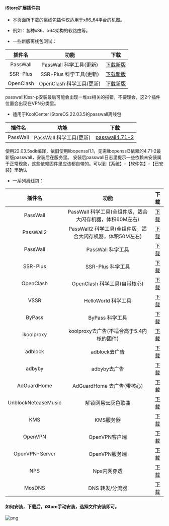 #### iStore扩展插件包

* 本页面所下载的离线包插件仅适用于x86_64平台的机器。

* 例如：各种x86、x64架构的软路由等。

* 一些新版离线包测试：

|插件名|功能|下载|
| :----: | :----: | :----: |
| PassWall | PassWall 科学工具(更新) | [下载新版](https://raw.githubusercontent.com/AUK9527/Are-u-ok/main/x86/all/PassWall_x86_update.run) |
| SSR-Plus | SSR-Plus 科学工具(更新) | [下载新版](https://raw.githubusercontent.com/AUK9527/Are-u-ok/main/x86/all/SSR-Plus_x86_update.run) |
| OpenClash | OpenClash 科学工具(更新) | [下载新版](https://raw.githubusercontent.com/AUK9527/Are-u-ok/main/x86/all//OpenClash_x86_update.run) |

passwall和ssr-p安装最后可能会出现一堆ss相关的报错，不要理会，这2个插件位置会出现在VPN分类里。

* 适用于KoolCenter iStoreOS 22.03.5的passwall离线包

|插件名|功能|下载|
| :----: | :----: | :----: |
| PassWall | PassWall 科学工具(更新) | [passwall4.71-2](https://raw.githubusercontent.com/AUK9527/Are-u-ok/main/x86/all/PassWall4.71-2_x86_all_sdk_22.03.5.run) |

使用22.03.5sdk编译，依旧使用libopenssl1.1，无需libopenssl3依赖的4.71-2最新版passwall，安装后在服务里。
安装后passwall日志里提示一些依赖未安装属于正常现象，这些依赖固件里应该都自带的。可以到【系统】-【软件包】-【已安装】里确认

* 一系列离线包：

|插件名|功能|下载|
| :----: | :----: | :----: |
| PassWall | PassWall 科学工具(全组件版，适合大闪存机器，体积60M左右) | [下载](https://raw.githubusercontent.com/AUK9527/Are-u-ok/main/x86/all/PassWall_x86_all.run) |
| PassWall2 | PassWall2 科学工具(全组件版，适合大闪存机器，体积50M左右) | [下载](https://raw.githubusercontent.com/AUK9527/Are-u-ok/main/x86/all/PassWall2_x86_all.run) |
| PassWall | PassWall 科学工具 | [下载](https://raw.githubusercontent.com/AUK9527/Are-u-ok/main/x86/all/PassWall_x86.run) |
| SSR-Plus | SSR-Plus 科学工具 | [下载](https://raw.githubusercontent.com/AUK9527/Are-u-ok/main/x86/all/SSR-Plus_x86.run) |
| OpenClash | OpenClash 科学工具(自带核心) | [下载](https://raw.githubusercontent.com/AUK9527/Are-u-ok/main/x86/all//OpenClash+Kernel_x86.run) |
| VSSR | HelloWorld 科学工具 | [下载](https://raw.githubusercontent.com/AUK9527/Are-u-ok/main/x86/all/VSSR_x86.run) |
| ByPass | ByPass 科学工具 | [下载](https://raw.githubusercontent.com/AUK9527/Are-u-ok/main/x86/all/ByPass_x86.run) |
| ikoolproxy | koolproxy去广告(不适合高于5.4内核的固件) | [下载](https://raw.githubusercontent.com/AUK9527/Are-u-ok/main/x86/all//ikoolproxy_x86.run) |
| adblock | adblock去广告 | [下载](https://raw.githubusercontent.com/AUK9527/Are-u-ok/main/x86/all/adblock_x86.run) |
| adbyby | adbyby去广告 | [下载](https://raw.githubusercontent.com/AUK9527/Are-u-ok/main/x86/all/adbyby_x86.run) |
| AdGuardHome | AdGuardHome 去广告(带核心) | [下载](https://raw.githubusercontent.com/AUK9527/Are-u-ok/main/x86/all/AdGuardHome_x86.run) |
| UnblockNeteaseMusic | 解锁网易云灰色歌曲 | [下载](https://raw.githubusercontent.com/AUK9527/Are-u-ok/main/x86/all/UnblockNeteaseMusic_x86.run) |
| KMS | KMS服务器 | [下载](https://raw.githubusercontent.com/AUK9527/Are-u-ok/main/x86/all/KMS_x86.run) |
| OpenVPN | OpenVPN客户端 | [下载](https://raw.githubusercontent.com/AUK9527/Are-u-ok/main/x86/all/OpenVPN_x86.run) |
| OpenVPN-Server | OpenVPN服务端 | [下载](https://raw.githubusercontent.com/AUK9527/Are-u-ok/main/x86/all/OpenVPN-Server_x86.run)
| NPS | Nps内网穿透 | [下载](https://raw.githubusercontent.com/AUK9527/Are-u-ok/main/x86/all/NPS_x86.run) |
| MosDNS | DNS 转发/分流器 | [下载](https://raw.githubusercontent.com/AUK9527/Are-u-ok/main/x86/all/MosDNS-New_x86.run) |

#### 如何安装，下载后，iStore手动安装，选择文件安装即可。

![png](https://cdn.jsdelivr.net/gh/AUK9527/Are-u-ok@master/apps/install.png)













